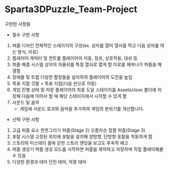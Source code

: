 # Sparta3DPuzzle_Team-Project

구현한 사항들

- 필수 구현 사항

1. 퍼즐 디자인
    전체적인 스테이지의 구성(ex. 상자를 열어 열쇠를 먹고 다음 상자를 여는 방식, 미로)
2. 플레이어 캐릭터 및 컨트롤
    플레이어의 이동, 점프, 상호작용, 대쉬 등
3. 퍼즐 해결 시스템
    상자의 자물쇠를 특정 열쇠로 열게 함
    미로릍 헤쳐나가 퍼즐을 해결함
4. 장애물 및 트랩
    다양한 함정들을 설치하여 플레이어의 도전을 높임
5. 목표 지점
    깃발 = 목표 지점(다음 씬으로 이동)
6. 게임 진행 상태 및 저장
    플레이어의 최종 도달 스테이지를 Assets/Json 폴더에 저장해
    다음에 이어서 할 때 해당 스테이지에서 시작할 수 있게 함
7. 사운드 및 음악
    - 게임에 사운드 효과와 음악을 추가하여 게임의 분위기를 개선합니다.


- 선택 구현 사항

1. 고급 퍼즐 요소
    한붓그리기 퍼즐(Stage 2)
    오름차순 정렬 퍼즐(Stage 3)
2. 포탈 시스템
    고정된 위치에 포탈을 설치해 양방향, 단방향 포탈을 작동하게 함
3. 스토리와 미스테리
    꿈에 갇힌 스토리
    엔딩을 보고도 후속작 예고
4. 퍼즐 생성기
    퍼즐 생성 모드를 시작하면 퍼즐을 제작하고 저장하며 직접 플레이해볼 수 있음
6. 다양한 환경과 테마
    던전 테마, 악몽 테마